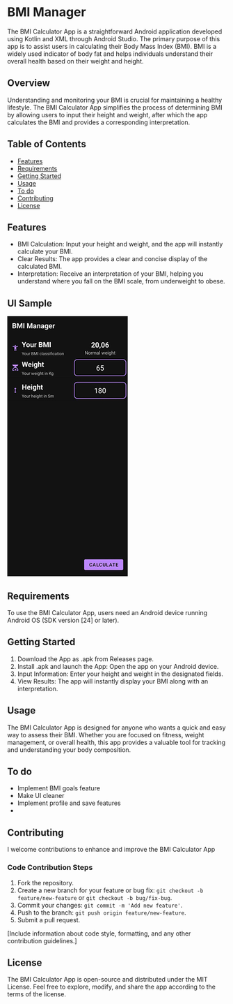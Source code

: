 
# BMI Manager
The BMI Calculator App is a straightforward Android application developed using Kotlin and XML through Android Studio. The primary purpose of this app is to assist users in calculating their Body Mass Index (BMI). BMI is a widely used indicator of body fat and helps individuals understand their overall health based on their weight and height.
## Overview
Understanding and monitoring your BMI is crucial for maintaining a healthy lifestyle. The BMI Calculator App simplifies the process of determining BMI by allowing users to input their height and weight, after which the app calculates the BMI and provides a corresponding interpretation.
## Table of Contents

- [Features](#features)
- [Requirements](#requirements)
- [Getting Started](#getting-started)
- [Usage](#usage)
- [To do](#to-do)
- [Contributing](#contributing)
- [License](#license)

## Features
- BMI Calculation: Input your height and weight, and the app will instantly calculate your BMI.
- Clear Results: The app provides a clear and concise display of the calculated BMI.
- Interpretation: Receive an interpretation of your BMI, helping you understand where you fall on the BMI scale, from underweight to obese.
## UI Sample
![Test UI](/images/BMISsh.jpg)
## Requirements

To use the BMI Calculator App, users need an Android device running Android OS (SDK version [24] or later).

## Getting Started

1. Download the App as .apk from Releases page.
2. Install .apk and launch the App: Open the app on your Android device.
3. Input Information: Enter your height and weight in the designated fields.
4. View Results: The app will instantly display your BMI along with an interpretation.

## Usage

The BMI Calculator App is designed for anyone who wants a quick and easy way to assess their BMI. Whether you are focused on fitness, weight management, or overall health, this app provides a valuable tool for tracking and understanding your body composition.

## To do
- Implement BMI goals feature
- Make UI cleaner
- Implement profile and save features
- 
## Contributing

I welcome contributions to enhance and improve the BMI Calculator App

### Code Contribution Steps

1. Fork the repository.
2. Create a new branch for your feature or bug fix: `git checkout -b feature/new-feature` or `git checkout -b bug/fix-bug`.
3. Commit your changes: `git commit -m 'Add new feature'`.
4. Push to the branch: `git push origin feature/new-feature`.
5. Submit a pull request.

[Include information about code style, formatting, and any other contribution guidelines.]

## License
The BMI Calculator App is open-source and distributed under the MIT License. Feel free to explore, modify, and share the app according to the terms of the license.


